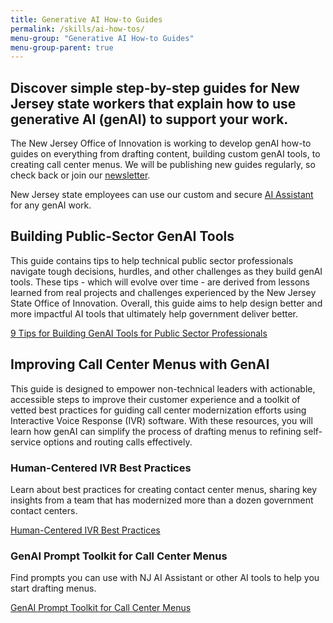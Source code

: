 ```yaml
---
title: Generative AI How-to Guides
permalink: /skills/ai-how-tos/
menu-group: "Generative AI How-to Guides"
menu-group-parent: true
---
```


<div class="usa-alert usa-alert--info usa-alert--no-icon">
    <div class="usa-alert__body">
        <h2 class="usa-alert__text font-sans-md text-normal text-italic">Discover simple step-by-step guides for New Jersey state workers that explain how to use generative AI (genAI) to support your work.</h2>
    </div>
</div>

The New Jersey Office of Innovation is working to develop genAI how-to guides on everything from drafting content, building custom genAI tools, to creating call center menus. We will be publishing new guides regularly, so check back or join our [newsletter](/signup/).

New Jersey state employees can use our custom and secure [AI Assistant](https://ai-assistant.nj.gov/) for any genAI work.

## Building Public-Sector GenAI Tools

This guide contains tips to help technical public sector professionals navigate tough decisions, hurdles, and other challenges as they build genAI tools. These tips - which will evolve over time - are derived from lessons learned from real projects and challenges experienced by the New Jersey State Office of Innovation. Overall, this guide aims to help design better and more impactful AI tools that ultimately help government deliver better.

<a class="usa-button" href="/skills/ai-how-tos/public-sector-tips" target="_blank">9 Tips for Building GenAI Tools for Public Sector Professionals</a>

## Improving Call Center Menus with GenAI

This guide is designed to empower non-technical leaders with actionable, accessible steps to improve their customer experience and a toolkit of vetted best practices for guiding call center modernization efforts using Interactive Voice Response (IVR) software. With these resources, you will learn how genAI can simplify the process of drafting menus to refining self-service options and routing calls effectively.

### Human-Centered IVR Best Practices

Learn about best practices for creating contact center menus, sharing key insights from a team that has modernized more than a dozen government contact centers.

<a class="usa-button" href="/skills/ai-how-tos/ivr-best-practices" target="_blank">Human-Centered IVR Best Practices</a>

### GenAI Prompt Toolkit for Call Center Menus

Find prompts you can use with NJ AI Assistant or other AI tools to help you start drafting menus.

<a class="usa-button" href="/skills/ai-how-tos/ivr-gen-ai-prompts" target="_blank">GenAI Prompt Toolkit for Call Center Menus</a>
